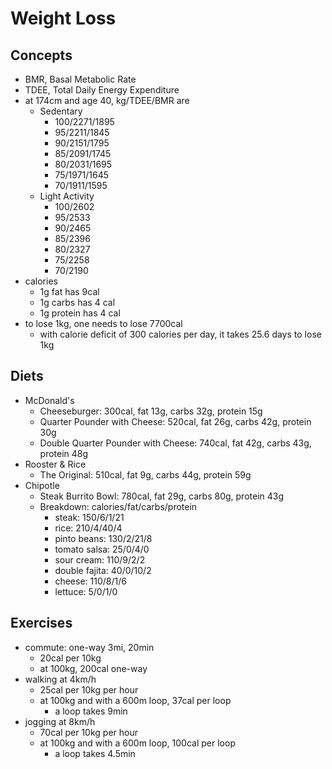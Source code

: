 Weight Loss
===========

## Concepts

- BMR, Basal Metabolic Rate
- TDEE, Total Daily Energy Expenditure
- at 174cm and age 40, kg/TDEE/BMR are
  - Sedentary
    - 100/2271/1895
    - 95/2211/1845
    - 90/2151/1795
    - 85/2091/1745
    - 80/2031/1695
    - 75/1971/1645
    - 70/1911/1595
  - Light Activity
    - 100/2602
    - 95/2533
    - 90/2465
    - 85/2396
    - 80/2327
    - 75/2258
    - 70/2190
- calories
  - 1g fat has 9cal
  - 1g carbs has 4 cal
  - 1g protein has 4 cal
- to lose 1kg, one needs to lose 7700cal
  - with calorie deficit of 300 calories per day, it takes 25.6 days to lose
    1kg

## Diets

- McDonald's
  - Cheeseburger: 300cal, fat 13g, carbs 32g, protein 15g
  - Quarter Pounder with Cheese: 520cal, fat 26g, carbs 42g, protein 30g
  - Double Quarter Pounder with Cheese: 740cal, fat 42g, carbs 43g, protein 48g
- Rooster & Rice
  - The Original: 510cal, fat 9g, carbs 44g, protein 59g
- Chipotle
  - Steak Burrito Bowl: 780cal, fat 29g, carbs 80g, protein 43g
  - Breakdown: calories/fat/carbs/protein
    - steak: 150/6/1/21
    - rice: 210/4/40/4
    - pinto beans: 130/2/21/8
    - tomato salsa: 25/0/4/0
    - sour cream: 110/9/2/2
    - double fajita: 40/0/10/2
    - cheese: 110/8/1/6
    - lettuce: 5/0/1/0

## Exercises

- commute: one-way 3mi, 20min
  - 20cal per 10kg
  - at 100kg, 200cal one-way
- walking at 4km/h
  - 25cal per 10kg per hour
  - at 100kg and with a 600m loop, 37cal per loop
    - a loop takes 9min
- jogging at 8km/h
  - 70cal per 10kg per hour
  - at 100kg and with a 600m loop, 100cal per loop
    - a loop takes 4.5min
